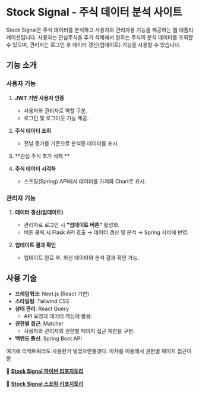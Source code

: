 # Stock Signal - 주식 데이터 분석 사이트

Stock Signal은 주식 데이터를 분석하고 사용자와 관리자용 기능을 제공하는 웹 애플리케이션입니다.
사용자는 관심주식을 추가 삭제해서 원하는 주식의 분석 데이터를 조회할 수 있으며, 관리자는 로그인 후 데이터 갱신(업데이트) 기능을 사용할 수 있습니다.


## **기능 소개**

### **사용자 기능**
1. **JWT 기반 사용자 인증**
   - 사용자와 관리자로 역할 구분.
   - 로그인 및 로그아웃 기능 제공.

2. **주식 데이터 조회**
   - 전날 종가를 기준으로 분석된 데이터를 표시.

3. **관심 주식 추가 삭제 **

4. **주식 데이터 시각화**
   - 스프링(Spring) API에서 데이터를 가져와 Chart로 표시.


### **관리자 기능**
1. **데이터 갱신(업데이트)**
   - 관리자로 로그인 시 **"업데이트 버튼"** 활성화.
   - 버튼 클릭 시 Flask API 호출 → 데이터 갱신 및 분석 → Spring 서버에 반영.

2. **업데이트 결과 확인**
   - 업데이트 완료 후, 최신 데이터와 분석 결과 확인 가능.


## **사용 기술**
- **프레임워크**: Next.js (React 기반)
- **스타일링**: Tailwind CSS
- **상태 관리**: React Query
  - API 요청과 데이터 캐싱에 활용.
- **권한별 접근**: Matcher
  - 사용자와 관리자의 권한별 페이지 접근 제한을 구현.
- **백엔드 통신**: Spring Boot API

여기에 리액트쿼리도 사용한거 넣었으면좋겟다.
마챠를 이용해서 권한별 페이지 접근이랑

🔗 **[Stock Signal 파이썬 리포지토리](https://github.com/TheCodeRecipe/stock-api)**

🔗 **[Stock Signal 스프링 리포지토리](https://github.com/TheCodeRecipe/stock-spring)**
